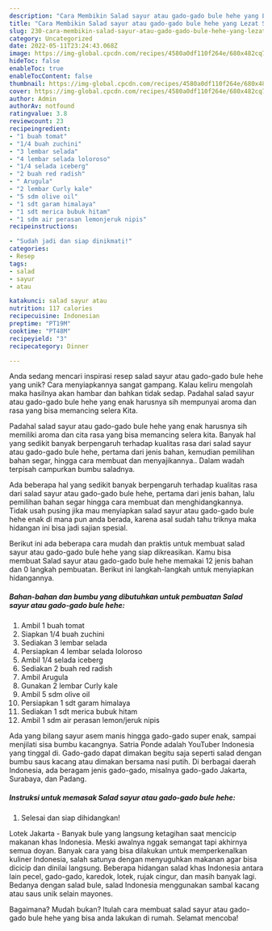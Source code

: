 ```yaml
---
description: "Cara Membikin Salad sayur atau gado-gado bule hehe yang Lezat Sekali"
title: "Cara Membikin Salad sayur atau gado-gado bule hehe yang Lezat Sekali"
slug: 230-cara-membikin-salad-sayur-atau-gado-gado-bule-hehe-yang-lezat-sekali
category: Uncategorized
date: 2022-05-11T23:24:43.068Z
image: https://img-global.cpcdn.com/recipes/4580a0df110f264e/680x482cq70/salad-sayur-atau-gado-gado-bule-hehe-foto-resep-utama.jpg
hideToc: false
enableToc: true
enableTocContent: false
thumbnail: https://img-global.cpcdn.com/recipes/4580a0df110f264e/680x482cq70/salad-sayur-atau-gado-gado-bule-hehe-foto-resep-utama.jpg
cover: https://img-global.cpcdn.com/recipes/4580a0df110f264e/680x482cq70/salad-sayur-atau-gado-gado-bule-hehe-foto-resep-utama.jpg
author: Admin
authorAv: notfound
ratingvalue: 3.8
reviewcount: 23
recipeingredient:
- "1 buah tomat"
- "1/4 buah zuchini"
- "3 lembar selada"
- "4 lembar selada loloroso"
- "1/4 selada iceberg"
- "2 buah red radish"
- " Arugula"
- "2 lembar Curly kale"
- "5 sdm olive oil"
- "1 sdt garam himalaya"
- "1 sdt merica bubuk hitam"
- "1 sdm air perasan lemonjeruk nipis"
recipeinstructions:

- "Sudah jadi dan siap dinikmati!"
categories:
- Resep
tags:
- salad
- sayur
- atau

katakunci: salad sayur atau 
nutrition: 117 calories
recipecuisine: Indonesian
preptime: "PT19M"
cooktime: "PT48M"
recipeyield: "3"
recipecategory: Dinner

---
```





Anda sedang mencari inspirasi resep salad sayur atau gado-gado bule hehe yang unik? Cara menyiapkannya sangat gampang. Kalau keliru mengolah maka hasilnya akan hambar dan bahkan tidak sedap. Padahal salad sayur atau gado-gado bule hehe yang enak harusnya sih mempunyai aroma dan rasa yang bisa memancing selera Kita.





Padahal salad sayur atau gado-gado bule hehe yang enak harusnya sih memiliki aroma dan cita rasa yang bisa memancing selera kita. Banyak hal yang sedikit banyak berpengaruh terhadap kualitas rasa dari salad sayur atau gado-gado bule hehe, pertama dari jenis bahan, kemudian pemilihan bahan segar, hingga cara membuat dan menyajikannya.. Dalam wadah terpisah campurkan bumbu saladnya.

Ada beberapa hal yang sedikit banyak berpengaruh terhadap kualitas rasa dari salad sayur atau gado-gado bule hehe, pertama dari jenis bahan, lalu pemilihan bahan segar hingga cara membuat dan menghidangkannya. Tidak usah pusing jika mau menyiapkan salad sayur atau gado-gado bule hehe enak di mana pun anda berada, karena asal sudah tahu triknya maka hidangan ini bisa jadi sajian spesial.






Berikut ini ada beberapa cara mudah dan praktis untuk membuat salad sayur atau gado-gado bule hehe yang siap dikreasikan. Kamu bisa membuat Salad sayur atau gado-gado bule hehe memakai 12 jenis bahan dan 0 langkah pembuatan. Berikut ini langkah-langkah untuk menyiapkan hidangannya.

<!--inarticleads1-->

##### Bahan-bahan dan bumbu yang dibutuhkan untuk pembuatan Salad sayur atau gado-gado bule hehe:

1. Ambil 1 buah tomat
1. Siapkan 1/4 buah zuchini
1. Sediakan 3 lembar selada
1. Persiapkan 4 lembar selada loloroso
1. Ambil 1/4 selada iceberg
1. Sediakan 2 buah red radish
1. Ambil  Arugula
1. Gunakan 2 lembar Curly kale
1. Ambil 5 sdm olive oil
1. Persiapkan 1 sdt garam himalaya
1. Sediakan 1 sdt merica bubuk hitam
1. Ambil 1 sdm air perasan lemon/jeruk nipis


Ada yang bilang sayur asem manis hingga gado-gado super enak, sampai menjilati sisa bumbu kacangnya. Satria Ponde adalah YouTuber Indonesia yang tinggal di. Gado-gado dapat dimakan begitu saja seperti salad dengan bumbu saus kacang atau dimakan bersama nasi putih. Di berbagai daerah Indonesia, ada beragam jenis gado-gado, misalnya gado-gado Jakarta, Surabaya, dan Padang. 

<!--inarticleads2-->

##### Instruksi untuk memasak Salad sayur atau gado-gado bule hehe:


1. Selesai dan siap dihidangkan!

Lotek Jakarta - Banyak bule yang langsung ketagihan saat mencicip makanan khas Indonesia. Meski awalnya nggak semangat tapi akhirnya semua doyan. Banyak cara yang bisa dilakukan untuk memperkenalkan kuliner Indonesia, salah satunya dengan menyuguhkan makanan agar bisa dicicip dan dinilai langsung. Beberapa hidangan salad khas Indonesia antara lain pecel, gado-gado, karedok, lotek, rujak cingur, dan masih banyak lagi. Bedanya dengan salad bule, salad Indonesia menggunakan sambal kacang atau saus unik selain mayones. 

Bagaimana? Mudah bukan? Itulah cara membuat salad sayur atau gado-gado bule hehe yang bisa anda lakukan di rumah. Selamat mencoba!

